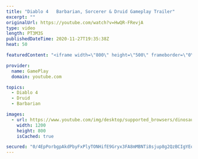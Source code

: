 ```yaml
---
title: "Diablo 4   Barbarian, Sorcerer & Druid Gameplay Trailer"
excerpt: ""
originalUrl: https://youtube.com/watch?v=HwQR-FRevjA
type: video
length: PT3M3S
publishedDateTime: 2020-11-27T19:35:38Z
heat: 50

featuredContent: "<iframe width=\"800\" height=\"500\" frameborder=\"0\" src=\"https://www.youtube.com/embed/HwQR-FRevjA\" allow=\"accelerometer; autoplay; encrypted-media; gyroscope; picture-in-picture\" allowfullscreen></iframe>"

provider:
  name: GamePlay
  domain: youtube.com

topics:
  - Diablo 4
  - Druid
  - Barbarian

images:
  - url: https://www.youtube.com/img/desktop/supported_browsers/dinosaur.png
    width: 1200
    height: 800
    isCached: true

secured: "0/4EpPorbgpAkdPbyFxPlyTONHifE9Gryx3FA8mMBNTi8sjup8g2QzBCIgYEotDiVdVnDTITQk7D/7Rjjt99VZyorkaj8HW9qUWicQHOu0cooo0nhDNeZu3b4XA3Nohj1sFTVjhkPUx45GP9g0KpSuIfb67jod+yo4ElvkN/JE01LmcZJ9s3lmXLi/FBFoFCcc2EMJ6CJGPsP5BRYbmlmutqzqsP9Vuz8xnH5y4eEInAiygbQDWWjyic2WhtJph7msxnltn4Rj1bIeGkgh46wtwsgx4PY85qzlumTGFxYMGjL8A32rF1b+vWHhkidMGA3FgzhAPMr0z0HlreGwbfCNjJprL60tl8PFm5ppTxmXqv/CrHSj8DC/qJB+5f4mcjkL2b26R8c/YYy7utaFS3QrDzkUxGeFeA1oVjRyh2CoU=;/J06sR8nAGRn6s4uq1NmmA=="
---
```


